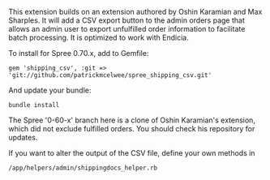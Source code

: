 This extension builds on an extension authored by Oshin Karamian and Max Sharples. It will add a CSV export button to the admin orders page that allows an admin user to export unfulfilled order information to facilitate batch processing. It is optimized to work with Endicia.

To install for Spree 0.70.x, add to Gemfile:

	gem 'shipping_csv', :git => 'git://github.com/patrickmcelwee/spree_shipping_csv.git'

And update your bundle:

	bundle install

The Spree '0-60-x' branch here is a clone of Oshin Karamian's extension, which did not exclude fulfilled orders. You should check his repository for updates.

If you want to alter the output of the CSV file, define your own methods in 

    /app/helpers/admin/shippingdocs_helper.rb


